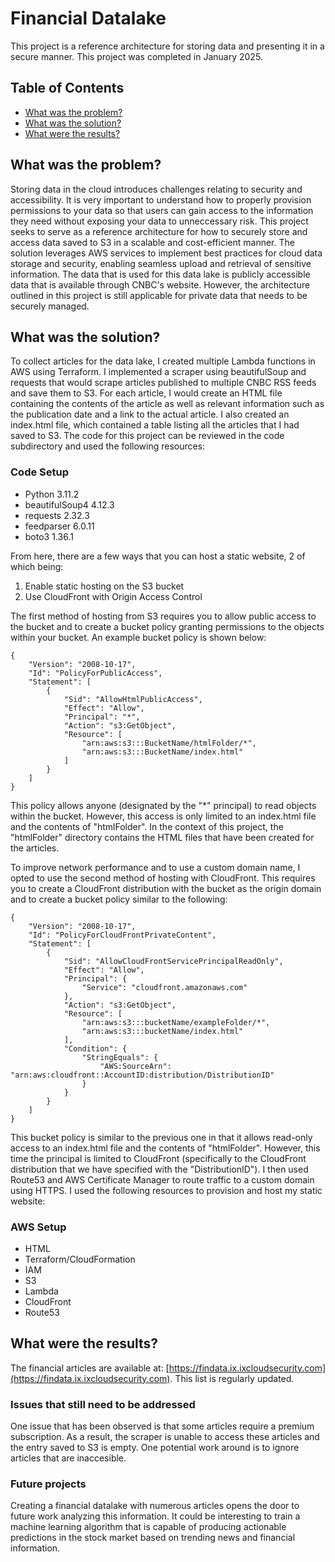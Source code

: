 # Financial Datalake
This project is a reference architecture for storing data and presenting it in a secure manner. This project was completed in January 2025.

## Table of Contents
* [What was the problem?](#what-was-the-problem?)
* [What was the solution?](#what-was-the-solution?)
* [What were the results?](#what-were-the-results?)

## What was the problem?
Storing data in the cloud introduces challenges relating to security and accessibility. It is very important to understand how to properly provision permissions to your data so that users can gain access to the information they need without exposing your data to unneccessary risk. This project seeks to serve as a reference architecture for how to securely store and access data saved to S3 in a scalable and cost-efficient manner. The solution leverages AWS services to implement best practices for cloud data storage and security, enabling seamless upload and retrieval of sensitive information. The data that is used for this data lake is publicly accessible data that is available through CNBC's website. However, the architecture outlined in this project is still applicable for private data that needs to be securely managed.

## What was the solution?
To collect articles for the data lake, I created multiple Lambda functions in AWS using Terraform. I implemented a scraper using beautifulSoup and requests that would scrape articles published to multiple CNBC RSS feeds and save them to S3. For each article, I would create an HTML file containing the contents of the article as well as relevant information such as the publication date and a link to the actual article. I also created an index.html file, which contained a table listing all the articles that I had saved to S3. The code for this project can be reviewed in the code subdirectory and used the following resources:
 ### Code Setup
 * Python 3.11.2
  * beautifulSoup4 4.12.3
  * requests 2.32.3
  * feedparser 6.0.11
  * boto3 1.36.1

From here, there are a few ways that you can host a static website, 2 of which being:
 1. Enable static hosting on the S3 bucket
 2. Use CloudFront with Origin Access Control

The first method of hosting from S3 requires you to allow public access to the bucket and to create a bucket policy granting permissions to the objects within your bucket. An example bucket policy is shown below:
```
{
    "Version": "2008-10-17",
    "Id": "PolicyForPublicAccess",
    "Statement": [
        {
            "Sid": "AllowHtmlPublicAccess",
            "Effect": "Allow",
            "Principal": "*",
            "Action": "s3:GetObject",
            "Resource": [
                "arn:aws:s3:::BucketName/htmlFolder/*",
                "arn:aws:s3:::BucketName/index.html"
            ]
        }
    ]
}
```
This policy allows anyone (designated by the "*" principal) to read objects within the bucket. However, this access is only limited to an index.html file and the contents of "htmlFolder". In the context of this project, the "htmlFolder" directory contains the HTML files that have been created for the articles. 


To improve network performance and to use a custom domain name, I opted to use the second method of hosting with CloudFront. This requires you to create a CloudFront distribution with the bucket as the origin domain and to create a bucket policy similar to the following:
```
{
    "Version": "2008-10-17",
    "Id": "PolicyForCloudFrontPrivateContent",
    "Statement": [
        {
            "Sid": "AllowCloudFrontServicePrincipalReadOnly",
            "Effect": "Allow",
            "Principal": {
                "Service": "cloudfront.amazonaws.com"
            },
            "Action": "s3:GetObject",
            "Resource": [
                "arn:aws:s3:::bucketName/exampleFolder/*",
                "arn:aws:s3:::bucketName/index.html"
            ],
            "Condition": {
                "StringEquals": {
                    "AWS:SourceArn": "arn:aws:cloudfront::AccountID:distribution/DistributionID"
                }
            }
        }
    ]
}
```
This bucket policy is similar to the previous one in that it allows read-only access to an index.html file and the contents of "htmlFolder". However, this time the principal is limited to CloudFront (specifically to the CloudFront distribution that we have specified with the "DistributionID"). I then used Route53 and AWS Certificate Manager to route traffic to a custom domain using HTTPS. I used the following resources to provision and host my static website:
### AWS Setup
* HTML
* Terraform/CloudFormation
* IAM
* S3
* Lambda
* CloudFront
* Route53

## What were the results?
The financial articles are available at: [https://findata.ix.ixcloudsecurity.com](https://findata.ix.ixcloudsecurity.com). This list is regularly updated.
### Issues that still need to be addressed
One issue that has been observed is that some articles require a premium subscription. As a result, the scraper is unable to access these articles and the entry saved to S3 is empty. One potential work around is to ignore articles that are inaccesible.
### Future projects
Creating a financial datalake with numerous articles opens the door to future work analyzing this information. It could be interesting to train a machine learning algorithm that is capable of producing actionable predictions in the stock market based on trending news and financial information.
